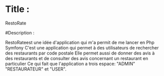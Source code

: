 # Title :

RestoRate

# Description :

RestoRate est une idée d'application qui m'a permit de me lancer en Php Symfony
C'est une application qui permet à des utilisateurs de rechercher des restaurants par code postale
Elle permet aussi de donner des avis à  des restaurants et de consulter des avis concernant un restaurant en particulier
Ce qui fait que l'application a trois espace: "ADMIN"  "RESTAURATEUR" et "USER".
 
